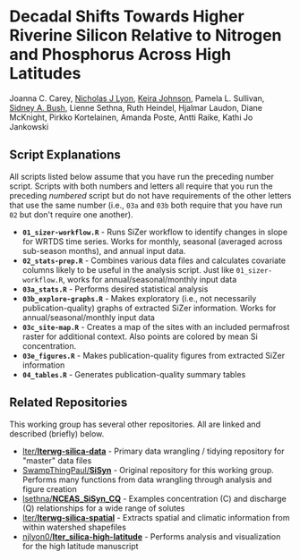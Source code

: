 # Decadal Shifts Towards Higher Riverine Silicon Relative to Nitrogen and Phosphorus Across High Latitudes

Joanna C. Carey, [Nicholas J Lyon](https://njlyon0.github.io/), [Keira Johnson](https://orcid.org/0000-0003-0671-3901), Pamela L. Sullivan, [Sidney A. Bush](https://orcid.org/0000-0002-8359-7927), Lienne Sethna, Ruth Heindel, Hjalmar Laudon, Diane McKnight, Pirkko Kortelainen, Amanda Poste, Antti Raike, Kathi Jo Jankowski

## Script Explanations

All scripts listed below assume that you have run the preceding number script. Scripts with both numbers and letters all require that you run the preceding _numbered_ script but do not have requirements of the other letters that use the same number (i.e., `03a` and `03b` both require that you have run `02` but don't require one another).

- **`01_sizer-workflow.R`** - Runs SiZer workflow to identify changes in slope for WRTDS time series. Works for monthly, seasonal (averaged across sub-season months), and annual input data.
- **`02_stats-prep.R`** - Combines various data files and calculates covariate columns likely to be useful in the analysis script. Just like `01_sizer-workflow.R`, works for annual/seasonal/monthly input data
- **`03a_stats.R`** - Performs desired statistical analysis
- **`03b_explore-graphs.R`** - Makes exploratory (i.e., not necessarily publication-quality) graphs of extracted SiZer information. Works for annual/seasonal/monthly input data
- **`03c_site-map.R`** - Creates a map of the sites with an included permafrost raster for additional context. Also points are colored by mean Si concentration.
- **`03e_figures.R`** - Makes publication-quality figures from extracted SiZer information
- **`04_tables.R`** - Generates publication-quality summary tables

## Related Repositories

This working group has several other repositories. All are linked and described (briefly) below.

- [lter/**lterwg-silica-data**](https://github.com/lter/lterwg-silica-data) - Primary data wrangling / tidying repository for "master" data files
- [SwampThingPaul/**SiSyn**](https://github.com/SwampThingPaul/SiSyn) - Original repository for this working group. Performs many functions from data wrangling through analysis and figure creation
- [lsethna/**NCEAS_SiSyn_CQ**](https://github.com/lsethna/NCEAS_SiSyn_CQ) - Examples concentration (C) and discharge (Q) relationships for a wide range of solutes
- [lter/**lterwg-silica-spatial**](https://github.com/lter/lterwg-silica-spatial) - Extracts spatial and climatic information from within watershed shapefiles
- [njlyon0/**lter_silica-high-latitude**](https://github.com/njlyon0/lter_silica-high-latitude) - Performs analysis and visualization for the high latitude manuscript
